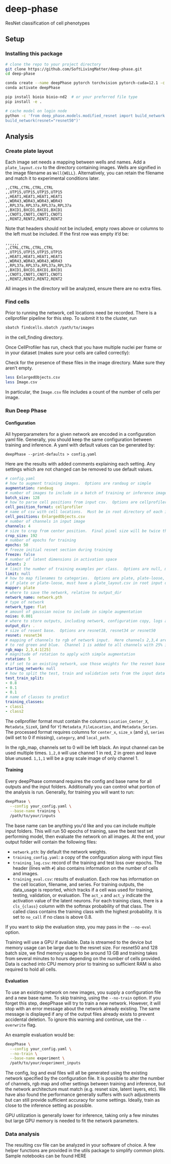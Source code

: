 # deep-phase
ResNet classification of cell phenotypes

## Setup
### Installing this package
```bash
# clone the repo to your project directory
git clone https://github.com/SoftLivingMatter/deep-phase.git
cd deep-phase

conda create --name deepPhase pytorch torchvision pytorch-cuda=12.1 -c pytorch -c nvidia
conda activate deepPhase

pip install bioio bioio-nd2  # or your preferred file type
pip install -e .

# cache model on login node
python -c 'from deep_phase.models.modified_resnet import build_network ;
build_network(resnet="resnet50")'
```

## Analysis
### Create plate layout
Each image set needs a mapping between wells and names. Add a `plate_layout.csv`
to the directory containing images. Wells are signified in the image filename
as `Well{WELL}`.  Alternatively, you can retain the filename and match it to
experimental conditions later.
```
,,CTRL,CTRL,CTRL,CTRL
,,UTP15,UTP15,UTP15,UTP15
,,HEAT1,HEAT1,HEAT1,HEAT1
,,WDR43,WDR43,WDR43,WDR43
,,RPL37a,RPL37a,RPL37a,RPL37a
,,BXCD1,BXCD1,BXCD1,BXCD1
,,CNOT1,CNOT1,CNOT1,CNOT1
,,RENT2,RENT2,RENT2,RENT2
```
Note that headers should not be included, empty rows above or columns to the
left must be included. If the first row was empty it’d be:
```
,,,,,,
,,CTRL,CTRL,CTRL,CTRL
,,UTP15,UTP15,UTP15,UTP15
,,HEAT1,HEAT1,HEAT1,HEAT1
,,WDR43,WDR43,WDR43,WDR43
,,RPL37a,RPL37a,RPL37a,RPL37a
,,BXCD1,BXCD1,BXCD1,BXCD1
,,CNOT1,CNOT1,CNOT1,CNOT1
,,RENT2,RENT2,RENT2,RENT2
```

All images in the directory will be analyzed, ensure there are no extra files.

### Find cells
Prior to running the network, cell locations need be recorded.  There is a cellprofiler
pipeline for this step.  To submit it to the cluster, run
```bash
sbatch findcells.sbatch /path/to/images
```
in the cell_finding directory.

Once CellProfiler has run, check that you have multiple nuclei per frame or
in your dataset (makes sure your cells are called correctly):

Check for the presence of these files in the image directory. Make sure they aren’t empty.

```bash
less EnlargedObjects.csv
less Image.csv
```

In particular, the `Image.csv` file includes a count of the number of cells per image.

### Run Deep Phase
#### Configuration
All hyperparameters for a given network are encoded in a configuration yaml file.
Generally, you should keep the same configuration between training and inference.
A yaml with default values can be generated by:
```
deepPhase --print-defaults > config.yaml
```

Here are the results with added comments explaining each setting.  Any settings
which are not changed can be removed to use default values.
```yaml
# config.yaml
# how to augment training images.  Options are randaug or simple
augmentation: randaug
# number of images to include in a batch of training or inference images
batch_size: 128
# how to parse cell positions from input csv.  Options are cellprofiler or processed
cell_position_format: cellprofiler
# name of csv with cell locations.  Must be in root directory of each input folder
cell_positions: EnlargedObjects.csv
# number of channels in input image
channels: 4
# size to crop from center position.  Final pixel size will be twice this value
crop_size: 192
# number of epochs for training
epochs: 50
# freeze initial resnet section during training
freeze: false
# number of latent dimensions in activation space
latent: 2
# limit the number of training examples per class.  Options are null, min or a number
limit: null
# how to map filenames to categories.  Options are plate, plate-loose, or file
# if plate or plate-loose, must have a plate_layout.csv in root input directories
mapper: plate
# where to save the network, relative to output_dir
network_name: network.pth
# type of network
network_type: flat
# amount of gaussian noise to include in simple augmentation
noise: 0.001
# where to store outputs, including network, configuration copy, logs and evals
output_dir: .
# size of resent base.  Options are resnet18, resnet34 or resnet50
resnet: resnet34
# mapping of channels to rgb of network input.  Here channels 2,3,4 are mapped
# to red green and blue.  Channel 1 is added to all channels with 25% intensity
rgb_map: 2,3,4:1[25]
# magnitude of rotation to apply with simple augmentation
rotation: 5
# if set to an existing network, use those weights for the resnet base
starting_network: null
# how to split the test, train and validation sets from the input data
test_train_split:
- 0.8
- 0.1
- 0.1
# name of classes to predict
training_classes:
- class1
- class2
```

The cellprofiler format must contain the columns `Location_Center_X`, `Metadata_SizeX`,
(and for `Y`) `Metadata_FileLocation`, and `Metadata_Series`.  The processed format requires
columns for `center_x`, `size_x` (and `y`), `series` (will set to 0 if missing), `category`,
and `local_path`.

In the rgb_map, channels set to 0 will be left black.  An input channel can be
used multiple times.  `1,2,0` will use channel 1 in red, 2 in green and leave
blue unused.  `1,1,1` will be a gray scale image of only channel 1.

#### Training
Every deepPhase command requires the config and base name for all outputs and the
input folders.  Additionally you can control what portion of the analysis is run.
Generally, for training you will want to run:
```bash
deepPhase \
  --config your_config.yaml \
  --base-name training \
  /path/to/your/inputs
```
The base name can be anything you'd like and you can include multiple input folders.
This will run 50 epochs of training, save the best test set performing model,
then evaluate the network on all images.  At the end, your output folder will
contain the following files:
- `network.pth`: by default the network weights.
- `training_config.yaml`: a copy of the configuration along with input files
- `training_log.csv`: record of the training and test loss over epochs. The
header (lines with `#`) also contains information on the number of cells and images.
- `training_eval.csv`: results of evaluation.  Each row has information on
the cell location, filename, and series.  For training outputs, the data_usage
is reported, which tracks if a cell was used for training, testing, validation,
or evaluation.  The `act_x` and `act_y` indicate the activation value of the
latent neurons.  For each training class, there is a `cls_{class}` column with
the softmax probability of that class.  The called class contains the training
class with the highest probability.  It is set to `no_call` if no class is above
0.8.

If you want to skip the evaluation step, you may pass in the `--no-eval` option.

Training will use a GPU if available.  Data is streamed to the device but memory
usage can be large due to the resnet size.  For resnet50 and 128 batch size, we
find memory usage to be around 13 GB and training takes from several minutes to
hours depending on the number of cells provided.  Data is cached into CPU memory
prior to training so sufficient RAM is also required to hold all cells.

#### Evaluation
To use an existing network on new images, you supply a configuration file and
a new base name.  To skip training, using the `--no-train` option.  If you
forget this step, deepPhase will try to train a new network.  However, it will
stop with an error message about the network already existing.  The same message
is displayed if any of the output files already exists to prevent accidental
deletion.  To ignore this warning and continue, use the `--overwrite` flag.

An example evaluation would be:
```bash
deepPhase \
  --config your_config.yaml \
  --no-train \
  --base-name experiment \
  /path/to/your/experiment_inputs
```
The config, log and eval files will all be generated using the existing network
specified by the configuration file.  It is possible to alter the number of channels,
rgb map and other settings between training and inference, but the network architecture
must match (e.g. resnet size, latent layers, etc).  We have also found the
performance generally suffers with such adjustments but can still provide sufficient
accuracy for some settings.  Ideally, train as close to the inference setting as
possible.

GPU utilization is generally lower for inference, taking only a few minutes but
large GPU memory is needed to fit the network parameters.

### Data analysis
The resulting csv file can be analyzed in your software of choice.  A few
helper functions are provided in the utils package to simplify common plots.
Sample notebooks can be found HERE
